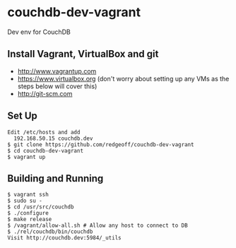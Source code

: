 # couchdb-dev-vagrant

Dev env for CouchDB


Install Vagrant, VirtualBox and git
---
* http://www.vagrantup.com
* https://www.virtualbox.org (don't worry about setting up any VMs as the steps below will cover this)
* http://git-scm.com


Set Up
---

    Edit /etc/hosts and add
      192.168.50.15 couchdb.dev
    $ git clone https://github.com/redgeoff/couchdb-dev-vagrant
    $ cd couchdb-dev-vagrant
    $ vagrant up


Building and Running
---

    $ vagrant ssh
    $ sudo su -
    $ cd /usr/src/couchdb
    $ ./configure
    $ make release
    $ /vagrant/allow-all.sh # Allow any host to connect to DB
    $ ./rel/couchdb/bin/couchdb
    Visit http://couchdb.dev:5984/_utils
